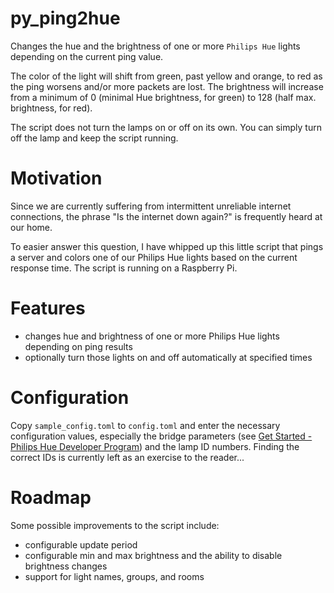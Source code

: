 # py_ping2hue

Changes the hue and the brightness of one or more ```Philips Hue``` lights depending on the current ping value.

The color of the light will shift from green, past yellow and orange, to red as the ping worsens and/or more packets are lost.
The brightness will increase from a minimum of 0 (minimal Hue brightness, for green) to 128 (half max. brightness, for red).

The script does not turn the lamps on or off on its own. You can simply turn off the lamp and keep the script running.

# Motivation

Since we are currently suffering from intermittent unreliable internet connections, the phrase "Is the internet down again?" is frequently heard at our home.

To easier answer this question, I have whipped up this little script that pings a server and colors one of our Philips Hue lights based on the current response time. The script is running on a Raspberry Pi.

# Features

- changes hue and brightness of one or more Philips Hue lights depending on ping results
- optionally turn those lights on and off automatically at specified times

# Configuration

Copy ```sample_config.toml``` to ```config.toml``` and enter the necessary configuration values, especially the bridge parameters (see [Get Started - Philips Hue Developer Program](https://developers.meethue.com/develop/get-started-2/)) and the lamp ID numbers.
Finding the correct IDs is currently left as an exercise to the reader...

# Roadmap

Some possible improvements to the script include:
- configurable update period
- configurable min and max brightness and the ability to disable brightness changes
- support for light names, groups, and rooms
